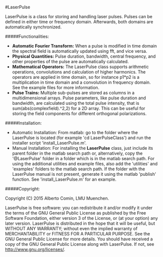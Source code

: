 #LaserPulse

LaserPulse is a class for storing and handling laser pulses.
Pulses can be defined in either time or frequency domain.
Afterwards, both domains are automatically synchronized.

#####Functionalities:
 * **Automatic Fourier Transform:**
   When a pulse is modified in time domain the spectral field is
   automatically updated using fft, and vice versa.
 * **Physical Quantities:**
   Pulse duration, bandwidth, central frequency, and other properties 
   of the pulse are automatically calculated.
 * **Mathematical Operators:**
   The LaserPulse class supports arithmetic operations, convolutions and
   calculation of higher harmonics. The operators are applied in time
   domain, so for instance p1*p2 is a multiplication in time domain and
   a convolution in frequency domain. See the example files for more
   information.
 * **Pulse Trains:**
   Multiple sub-pulses are stored as columns in a multidimensional
   arrays. Pulse parameters, like pulse duration and bandwidth, are
   calculated using the total pulse intensity, that is
   sum(abs(complexfield).^2,2) for a 2D array. This can be useful for
   storing the field components for different orthogonal polarizations.

#####Installation:
 * Automatic Installation:
    From matlab: go to the folder where the LaserPulse is located (for example 
    'cd LaserPulseClass') and run the installer script 'install_LaserPulse.m'.
 * Manual Installation:
     For installing the **LaserPulse** class, just include its parent folder
   in the matlab search path or, alternatively, copy the '@LaserPulse' 
   folder in a folder which is in the matlab search path.
     For using the additional utilities and example files, also add the
   'utilities' and 'examples' folders to the matlab search path.
     If the folder with the LaserPulse manual is not present, generate it
   using the matlab 'publish' function. See 'install_LaserPulse.m' for an example.



#####Copyright:

Copyright (C) 2015 Alberto Comin, LMU Muenchen.

LaserPulse is free software: you can redistribute it and/or modify it
under the terms of the GNU General Public License as published by the
Free Software Foundation, either version 3 of the License, or (at your
option) any later version. LaserPulse is distributed in the hope that
it will be useful, but WITHOUT ANY WARRANTY; without even the implied
warranty of MERCHANTABILITY or FITNESS FOR A PARTICULAR PURPOSE.  See
the GNU General Public License for more details. You should have
received a copy of the GNU General Public License along with
LaserPulse.  If not, see <http://www.gnu.org/licenses/>.
